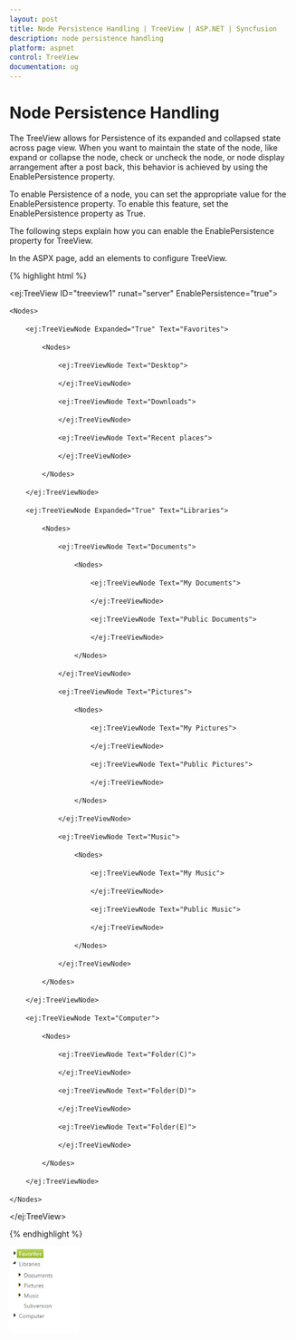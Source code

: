 ```yaml
---
layout: post
title: Node Persistence Handling | TreeView | ASP.NET | Syncfusion
description: node persistence handling
platform: aspnet
control: TreeView
documentation: ug
---
```


# Node Persistence Handling

The TreeView allows for Persistence of its expanded and collapsed state across page view. When you want to maintain the state of the node, like expand or collapse the node, check or uncheck the node, or node display arrangement after a post back, this behavior is achieved by using the EnablePersistence property.

To enable Persistence of a node, you can set the appropriate value for the EnablePersistence property. To enable this feature, set the EnablePersistence property as True.

The following steps explain how you can enable the EnablePersistence property for TreeView.

In the ASPX page, add an elements to configure TreeView.

{% highlight html %}

<ej:TreeView ID="treeview1" runat="server" EnablePersistence="true">

    <Nodes>

        <ej:TreeViewNode Expanded="True" Text="Favorites">

            <Nodes>

                <ej:TreeViewNode Text="Desktop">

                </ej:TreeViewNode>

                <ej:TreeViewNode Text="Downloads">

                </ej:TreeViewNode>

                <ej:TreeViewNode Text="Recent places">

                </ej:TreeViewNode>

            </Nodes>

        </ej:TreeViewNode>

        <ej:TreeViewNode Expanded="True" Text="Libraries">

            <Nodes>

                <ej:TreeViewNode Text="Documents">

                    <Nodes>

                        <ej:TreeViewNode Text="My Documents">

                        </ej:TreeViewNode>

                        <ej:TreeViewNode Text="Public Documents">

                        </ej:TreeViewNode>

                    </Nodes>

                </ej:TreeViewNode>

                <ej:TreeViewNode Text="Pictures">

                    <Nodes>

                        <ej:TreeViewNode Text="My Pictures">

                        </ej:TreeViewNode>

                        <ej:TreeViewNode Text="Public Pictures">

                        </ej:TreeViewNode>

                    </Nodes>

                </ej:TreeViewNode>

                <ej:TreeViewNode Text="Music">

                    <Nodes>

                        <ej:TreeViewNode Text="My Music">

                        </ej:TreeViewNode>

                        <ej:TreeViewNode Text="Public Music">

                        </ej:TreeViewNode>

                    </Nodes>

                </ej:TreeViewNode>

            </Nodes>

        </ej:TreeViewNode>

        <ej:TreeViewNode Text="Computer">

            <Nodes>

                <ej:TreeViewNode Text="Folder(C)">

                </ej:TreeViewNode>

                <ej:TreeViewNode Text="Folder(D)">

                </ej:TreeViewNode>

                <ej:TreeViewNode Text="Folder(E)">

                </ej:TreeViewNode>

            </Nodes>

        </ej:TreeViewNode>

    </Nodes>

</ej:TreeView>

{% endhighlight %}



![](Node-Persistence-Handling_images/Node-Persistence-Handling_img1.png) 





